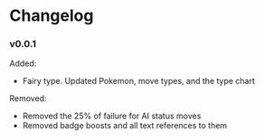 # Changelog

### v0.0.1

Added:
- Fairy type. Updated Pokemon, move types, and the type chart

Removed:
- Removed the 25% of failure for AI status moves
- Removed badge boosts and all text references to them

